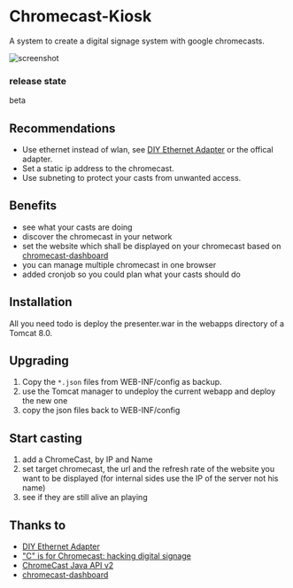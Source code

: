 # Chromecast-Kiosk
A system to create a digital signage system with google chromecasts. 

![screenshot](https://raw.githubusercontent.com/mrothenbuecher/Chromecast-Kiosk/master/img/overview-screenshot.png "screenshot")

### release state
beta

## Recommendations
* Use ethernet instead of wlan, see [DIY Ethernet Adapter](https://productforums.google.com/forum/#!topic/chromecast/xo_NDh5CZA8) or the offical adapter.
* Set a static ip address to the chromecast.
* Use subneting to protect your casts from unwanted access.

## Benefits
* see what your casts are doing
* discover the chromecast in your network
* set the website which shall be displayed on your chromecast based on [chromecast-dashboard](https://github.com/boombatower/chromecast-dashboard)
* you can manage multiple chromecast in one browser
* added cronjob so you could plan what your casts should do

## Installation
All you need todo is deploy the presenter.war in the webapps directory of a Tomcat 8.0.

## Upgrading
1. Copy the `*.json` files from WEB-INF/config as backup.
2. use the Tomcat manager to undeploy the current webapp and deploy the new one
3. copy the json files back to WEB-INF/config

## Start casting
1. add a ChromeCast, by IP and Name
2. set target chromecast, the url and the refresh rate of the website you want to be displayed (for internal sides use the IP of the server not his name)
3. see if they are still alive an playing

## Thanks to
* [DIY Ethernet Adapter](https://productforums.google.com/forum/#!topic/chromecast/xo_NDh5CZA8)
* ["C" is for Chromecast: hacking digital signage](http://labs.cooperhewitt.org/2013/c-is-for-chromecast-hacking-digital-signage/)
* [ChromeCast Java API v2](https://github.com/vitalidze/chromecast-java-api-v2)
* [chromecast-dashboard](https://github.com/boombatower/chromecast-dashboard)

